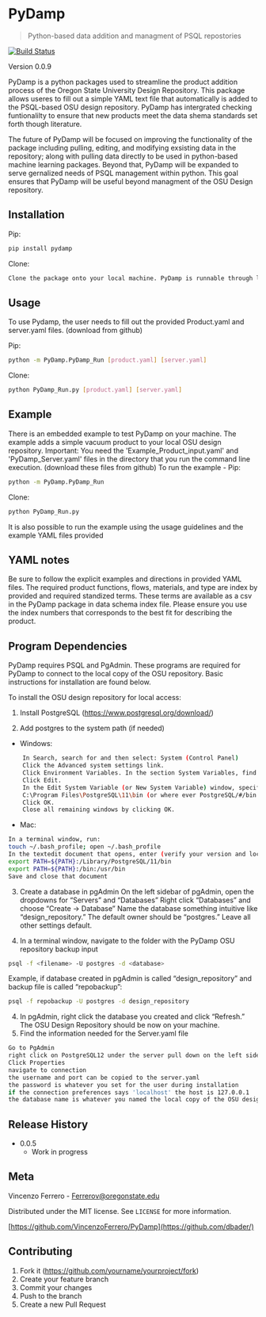 # PyDamp
> Python-based data addition and managment of PSQL repostories


[![Build Status](https://travis-ci.org/joemccann/dillinger.svg?branch=master)](https://travis-ci.org/joemccann/dillinger)

Version 0.0.9


PyDamp is a python packages used to streamline the product addition process of the Oregon State University Design Repository. This package allows useres to fill out a simple YAML text file that automatically is added to the PSQL-based OSU design repository.  PyDamp has intergrated checking funtionalilty to ensure that new products meet the data shema standards set forth though literature. 

The future of PyDamp will be focused on improving the functionality of the package including pulling, editing, and modifying exsisting data in the repository; along with pulling data directly to be used in python-based machine learning packages.  Beyond that, PyDamp will be expanded to serve gernalized needs of PSQL management within python. This goal ensures that PyDamp will be useful beyond managment of the OSU Design repository. 


## Installation

Pip:

```sh
pip install pydamp
```

Clone:

```sh
Clone the package onto your local machine. PyDamp is runnable through local directory module running.
```

## Usage
To use Pydamp, the user needs to fill out the provided Product.yaml and server.yaml files. (download from github)

Pip:
```sh
python -m PyDamp.PyDamp_Run [product.yaml] [server.yaml]
```
Clone:
```sh
python PyDamp_Run.py [product.yaml] [server.yaml]
```


## Example
There is an embedded example to test PyDamp on your machine. The example adds a simple vacuum product to your local OSU design repository.
Important: You need the 'Example_Product_input.yaml' and 'PyDamp_Server.yaml' files in the directory that you run the command line execution. (download these files from github)
To run the example - 
Pip:
```sh
python -m PyDamp.PyDamp_Run
```
Clone:
```sh
python PyDamp_Run.py
```
It is also possible to run the example using the usage guidelines and the example YAML files provided
## YAML notes

Be sure to follow the explicit examples and directions in provided YAML files. The required product functions, flows, materials, and type are index by provided and required standized terms. These terms are available as a csv in the PyDamp package in data schema index file. Please ensure you use the index numbers that corresponds to the best fit for describing the product.



## Program Dependencies 

PyDamp requires PSQL and PgAdmin. These programs are required for PyDamp to connect to the local copy of the OSU repository. Basic instructions for installation are found below.

To install the OSU design repository for local access:

1. Install PostgreSQL  (<https://www.postgresql.org/download/>)

2. Add postgres to the system path (if needed)
- Windows:
```sh
	In Search, search for and then select: System (Control Panel)
    Click the Advanced system settings link.
	Click Environment Variables. In the section System Variables, find the PATH environment variable and select it. 
	Click Edit. 
    In the Edit System Variable (or New System Variable) window, specify the value of the PATH environment variable:
    C:\Program Files\PostgreSQL\11\bin (or where ever PostgreSQL/#/bin is located)
    Click OK. 
    Close all remaining windows by clicking OK.
```
- Mac:
```sh
In a terminal window, run:
touch ~/.bash_profile; open ~/.bash_profile
In the textedit document that opens, enter (verify your version and location):
export PATH=${PATH}:/Library/PostgreSQL/11/bin
export PATH=${PATH}:/bin:/usr/bin
Save and close that document
```



3.	Create a database in pgAdmin
	On the left sidebar of pgAdmin, open the dropdowns for “Servers” and “Databases”
    Right click “Databases” and choose “Create -> Database”
    Name the database something intuitive like “design_repository.” The default owner should be “postgres.” Leave all other settings default.
 

3.	In a terminal window, navigate to the folder with the PyDamp OSU repository backup input
```sh
psql -f <filename> -U postgres -d <database>
```
Example, if database created in pgAdmin is called “design_repository” and backup file is called “repobackup”:

```sh
psql -f repobackup -U postgres -d design_repository
```

4.	In pgAdmin, right click the database you created and click “Refresh.” The OSU Design Repository should be now on your machine. 
5.	Find the information needed for the Server.yaml file
```sh
Go to PgAdmin
right click on PostgreSQL12 under the server pull down on the left side
Click Properties 
navigate to connection
the username and port can be copied to the server.yaml
the password is whatever you set for the user during installation
if the connection preferences says 'localhost' the host is 127.0.0.1
the database name is whatever you named the local copy of the OSU design repository
```


## Release History
* 0.0.5
    * Work in progress

## Meta

Vincenzo Ferrero -  Ferrerov@oregonstate.edu

Distributed under the MIT license. See ``LICENSE`` for more information.

[https://github.com/VincenzoFerrero/PyDamp](https://github.com/dbader/)

## Contributing

1. Fork it (<https://github.com/yourname/yourproject/fork>)
2. Create your feature branch 
3. Commit your changes 
4. Push to the branch 
5. Create a new Pull Request


